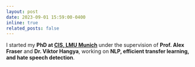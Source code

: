 ```yaml
---
layout: post
date: 2023-09-01 15:59:00-0400
inline: true
related_posts: false
---
```


I started my **PhD at [CIS, LMU Munich](https://www.cis.lmu.de/en/)** under the supervision of **Prof. Alex Fraser** and **Dr. Viktor Hangya**, working on **NLP, efficient transfer learning, and hate speech detection**.